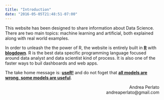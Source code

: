 ```yaml
---
title: "Introduction"
date: "2016-05-05T21:48:51-07:00"
---
```


This website has been designed to share information about Data Science.
There are two main topics: machine learning and artificial, both explained along with real world examples.

In order to unleash the the power of R, the website is entirely built in [**R**](https://www.r-project.org/) with [**blogdown**](https://bookdown.org/yihui/blogdown/).
R is the best data specific programming language focused around data analyst and data scientist kind of process.
It is also one of the faster ways to buil dashboards and web apps.

The take home message is: [**useR!**](https://user2019.r-project.org/) and do not foget that [**all models are wrong, some models are useful**](https://en.wikipedia.org/wiki/All_models_are_wrong).


<p style='text-align: right;'> Andrea Perlato <br> andreaperlato@gmail.com </p> 









